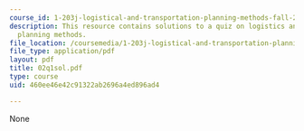 ```yaml
---
course_id: 1-203j-logistical-and-transportation-planning-methods-fall-2006
description: This resource contains solutions to a quiz on logistics and transportation
  planning methods.
file_location: /coursemedia/1-203j-logistical-and-transportation-planning-methods-fall-2006/460ee46e42c91322ab2696a4ed896ad4_02q1sol.pdf
file_type: application/pdf
layout: pdf
title: 02q1sol.pdf
type: course
uid: 460ee46e42c91322ab2696a4ed896ad4

---
```

None